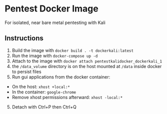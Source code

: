 # Pentest Docker Image

For isolated, near bare metal pentesting with Kali

## Instructions
1. Build the image with `docker build . -t dockerkali:latest`
2. Run the image with `docker-compose up -d`
3. Attach to the image with `docker attach pentestkalidocker_dockerkali_1`
4. the `/data_volume` directory is on the host mounted at `/data` inside docker to persist files
4. Run gui applications from the docker container:
  - On the host: `xhost +local:*`
  - In the container: `google-chrome`
  - Remove xhost permissions afterward: `xhost -local:*`
5. Detach with Ctrl+P then Ctrl+Q
